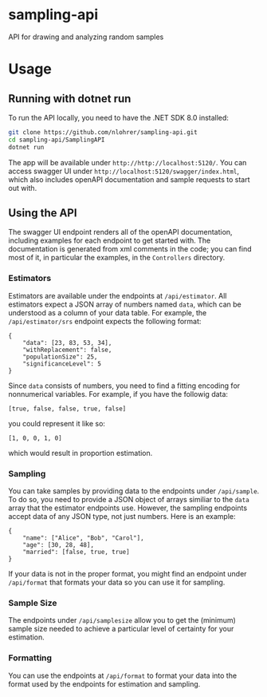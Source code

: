 # sampling-api
 API for drawing and analyzing random samples 

# Usage
## Running with dotnet run
To run the API locally, you need to have the .NET SDK 8.0 installed:

```bash
git clone https://github.com/nlohrer/sampling-api.git
cd sampling-api/SamplingAPI
dotnet run
```

The app will be available under `http://http://localhost:5120/`. You can access swagger UI under `http://localhost:5120/swagger/index.html`, which also includes openAPI documentation and sample requests to start out with.

## Using the API
The swagger UI endpoint renders all of the openAPI documentation, including examples for each endpoint to get started with. The documentation is generated from xml comments in the code; you can find most of it, in particular the examples, in the `Controllers` directory.
### Estimators
Estimators are available under the endpoints at `/api/estimator`. All estimators expect a JSON array of numbers named `data`, which can be understood as a column of your data table. For example, the `/api/estimator/srs` endpoint expects the following format:
```
{
    "data": [23, 83, 53, 34],
    "withReplacement": false,
    "populationSize": 25,
    "significanceLevel": 5
}
```
Since `data` consists of numbers, you need to find a fitting encoding for nonnumerical variables. For example, if you have the followig data:
```
[true, false, false, true, false]
```
you could represent it like so:
```
[1, 0, 0, 1, 0]
```
which would result in proportion estimation.
### Sampling
You can take samples by providing data to the endpoints under `/api/sample`. To do so, you need to provide a JSON object of arrays similiar to the `data` array that the estimator endpoints use. However, the sampling endpoints accept data of any JSON type, not just numbers. Here is an example:
```
{
    "name": ["Alice", "Bob", "Carol"],
    "age": [30, 28, 48],
    "married": [false, true, true]
}
```
If your data is not in the proper format, you might find an endpoint under `/api/format` that formats your data so you can use it for sampling.
### Sample Size
The endpoints under `/api/samplesize` allow you to get the (minimum) sample size needed to achieve a particular level of certainty for your estimation.
### Formatting
You can use the endpoints at `/api/format` to format your data into the format used by the endpoints for estimation and sampling.